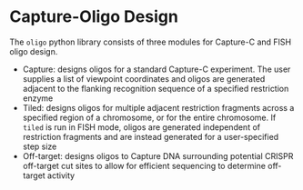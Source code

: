 # Capture-Oligo Design
The `oligo` python library consists of three modules for Capture-C and FISH oligo design.<br>
* Capture: designs oligos for a standard Capture-C experiment. The user supplies a list of viewpoint coordinates and oligos are generated adjacent to the flanking recognition sequence of a specified restriction enzyme
* Tiled: designs oligos for multiple adjacent restriction fragments across a specified region of a chromosome, or for the entire chromosome. If `tiled` is run in FISH mode, oligos are generated independent of restriction fragments and
  are instead generated for a user-specified step size
* Off-target: designs oligos to Capture DNA surrounding potential CRISPR off-target cut sites to allow for efficient sequencing to determine off-target activity
